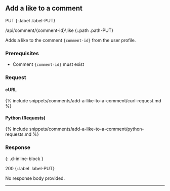 ## Add a like to a comment

PUT
{:.label .label-PUT}

/api/comment/{comment-id}\like
{:.path .path-PUT}

Adds a like to the comment `{comment-id}` from the user profile.

### Prerequisites

- Comment `{comment-id}` must exist

### Request

#### cURL

{% include snippets/comments/add-a-like-to-a-comment/curl-request.md %}

#### Python (Requests)

{% include snippets/comments/add-a-like-to-a-comment/python-requests.md %}

### Response
{: .d-inline-block }

200
{:.label .label-PUT}

No response body provided.

---
